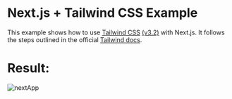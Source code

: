 # Next.js + Tailwind CSS Example

This example shows how to use [Tailwind CSS](https://tailwindcss.com/) [(v3.2)](https://tailwindcss.com/blog/tailwindcss-v3-2) with Next.js. It follows the steps outlined in the official [Tailwind docs](https://tailwindcss.com/docs/guides/nextjs).

# Result:
![nextApp](https://user-images.githubusercontent.com/56122234/219296444-5fabb907-ce19-4d16-8bfa-4acacb90f4ec.png)

